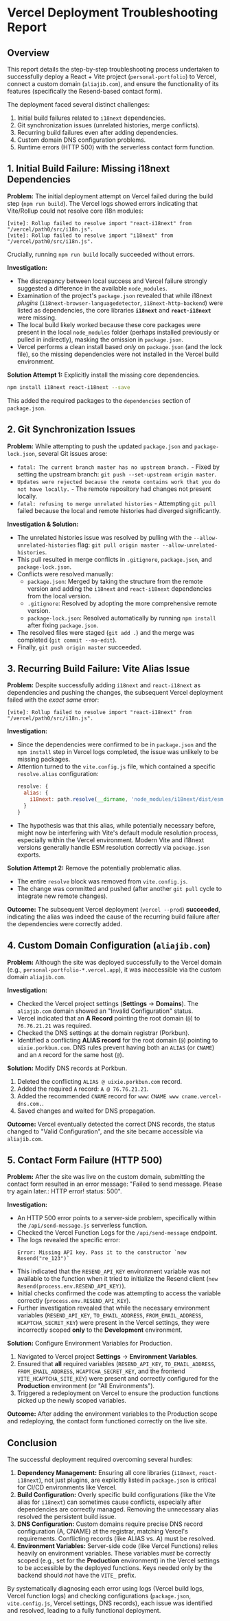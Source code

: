 # Vercel Deployment Troubleshooting Report

## Overview

This report details the step-by-step troubleshooting process undertaken to successfully deploy a React + Vite project (`personal-portfolio`) to Vercel, connect a custom domain (`aliajib.com`), and ensure the functionality of its features (specifically the Resend-based contact form).

The deployment faced several distinct challenges:
1.  Initial build failures related to `i18next` dependencies.
2.  Git synchronization issues (unrelated histories, merge conflicts).
3.  Recurring build failures even after adding dependencies.
4.  Custom domain DNS configuration problems.
5.  Runtime errors (HTTP 500) with the serverless contact form function.

## 1. Initial Build Failure: Missing i18next Dependencies

**Problem:** The initial deployment attempt on Vercel failed during the build step (`npm run build`). The Vercel logs showed errors indicating that Vite/Rollup could not resolve core i18n modules:
```
[vite]: Rollup failed to resolve import "react-i18next" from "/vercel/path0/src/i18n.js".
[vite]: Rollup failed to resolve import "i18next" from "/vercel/path0/src/i18n.js".
```
Crucially, running `npm run build` locally succeeded without errors.

**Investigation:**
*   The discrepancy between local success and Vercel failure strongly suggested a difference in the available `node_modules`.
*   Examination of the project's `package.json` revealed that while i18next *plugins* (`i18next-browser-languagedetector`, `i18next-http-backend`) were listed as dependencies, the core libraries **`i18next`** and **`react-i18next`** were missing.
*   The local build likely worked because these core packages were present in the local `node_modules` folder (perhaps installed previously or pulled in indirectly), masking the omission in `package.json`.
*   Vercel performs a clean install based *only* on `package.json` (and the lock file), so the missing dependencies were not installed in the Vercel build environment.

**Solution Attempt 1:** Explicitly install the missing core dependencies.
```bash
npm install i18next react-i18next --save
```
This added the required packages to the `dependencies` section of `package.json`.

## 2. Git Synchronization Issues

**Problem:** While attempting to push the updated `package.json` and `package-lock.json`, several Git issues arose:
*   `fatal: The current branch master has no upstream branch.` - Fixed by setting the upstream branch: `git push --set-upstream origin master`.
*   `Updates were rejected because the remote contains work that you do not have locally.` - The remote repository had changes not present locally.
*   `fatal: refusing to merge unrelated histories` - Attempting `git pull` failed because the local and remote histories had diverged significantly.

**Investigation & Solution:**
*   The unrelated histories issue was resolved by pulling with the `--allow-unrelated-histories` flag: `git pull origin master --allow-unrelated-histories`.
*   This pull resulted in merge conflicts in `.gitignore`, `package.json`, and `package-lock.json`.
*   Conflicts were resolved manually:
    *   `package.json`: Merged by taking the structure from the remote version and adding the `i18next` and `react-i18next` dependencies from the local version.
    *   `.gitignore`: Resolved by adopting the more comprehensive remote version.
    *   `package-lock.json`: Resolved automatically by running `npm install` after fixing `package.json`.
*   The resolved files were staged (`git add .`) and the merge was completed (`git commit --no-edit`).
*   Finally, `git push origin master` succeeded.

## 3. Recurring Build Failure: Vite Alias Issue

**Problem:** Despite successfully adding `i18next` and `react-i18next` as dependencies and pushing the changes, the subsequent Vercel deployment failed with the *exact same* error:
```
[vite]: Rollup failed to resolve import "react-i18next" from "/vercel/path0/src/i18n.js".
```

**Investigation:**
*   Since the dependencies were confirmed to be in `package.json` and the `npm install` step in Vercel logs completed, the issue was unlikely to be missing packages.
*   Attention turned to the `vite.config.js` file, which contained a specific `resolve.alias` configuration:
    ```javascript
    resolve: {
      alias: {
        i18next: path.resolve(__dirname, 'node_modules/i18next/dist/esm/i18next.js')
      }
    }
    ```
*   The hypothesis was that this alias, while potentially necessary before, might now be interfering with Vite's default module resolution process, especially within the Vercel environment. Modern Vite and i18next versions generally handle ESM resolution correctly via `package.json` exports.

**Solution Attempt 2:** Remove the potentially problematic alias.
*   The entire `resolve` block was removed from `vite.config.js`.
*   The change was committed and pushed (after another `git pull` cycle to integrate new remote changes).

**Outcome:** The subsequent Vercel deployment (`vercel --prod`) **succeeded**, indicating the alias was indeed the cause of the recurring build failure after the dependencies were correctly added.

## 4. Custom Domain Configuration (`aliajib.com`)

**Problem:** Although the site was deployed successfully to the Vercel domain (e.g., `personal-portfolio-*.vercel.app`), it was inaccessible via the custom domain `aliajib.com`.

**Investigation:**
*   Checked the Vercel project settings (**Settings** -> **Domains**). The `aliajib.com` domain showed an "Invalid Configuration" status.
*   Vercel indicated that an **A Record** pointing the root domain (`@`) to `76.76.21.21` was required.
*   Checked the DNS settings at the domain registrar (Porkbun).
*   Identified a conflicting **ALIAS record** for the root domain (`@`) pointing to `uixie.porkbun.com`. DNS rules prevent having both an `ALIAS` (or `CNAME`) and an `A` record for the same host (`@`).

**Solution:** Modify DNS records at Porkbun.
1.  Deleted the conflicting `ALIAS @ uixie.porkbun.com` record.
2.  Added the required `A` record: `A @ 76.76.21.21`.
3.  Added the recommended `CNAME` record for `www`: `CNAME www cname.vercel-dns.com.`.
4.  Saved changes and waited for DNS propagation.

**Outcome:** Vercel eventually detected the correct DNS records, the status changed to "Valid Configuration", and the site became accessible via `aliajib.com`.

## 5. Contact Form Failure (HTTP 500)

**Problem:** After the site was live on the custom domain, submitting the contact form resulted in an error message: "Failed to send message. Please try again later.: HTTP error! status: 500".

**Investigation:**
*   An HTTP 500 error points to a server-side problem, specifically within the `/api/send-message.js` serverless function.
*   Checked the Vercel Function Logs for the `/api/send-message` endpoint.
*   The logs revealed the specific error:
    ```
    Error: Missing API key. Pass it to the constructor `new Resend("re_123")`
    ```
*   This indicated that the `RESEND_API_KEY` environment variable was not available to the function when it tried to initialize the Resend client (`new Resend(process.env.RESEND_API_KEY)`).
*   Initial checks confirmed the code was attempting to access the variable correctly (`process.env.RESEND_API_KEY`).
*   Further investigation revealed that while the necessary environment variables (`RESEND_API_KEY`, `TO_EMAIL_ADDRESS`, `FROM_EMAIL_ADDRESS`, `HCAPTCHA_SECRET_KEY`) were present in the Vercel settings, they were incorrectly scoped **only** to the **Development** environment.

**Solution:** Configure Environment Variables for Production.
1.  Navigated to Vercel project **Settings** -> **Environment Variables**.
2.  Ensured that **all** required variables (`RESEND_API_KEY`, `TO_EMAIL_ADDRESS`, `FROM_EMAIL_ADDRESS`, `HCAPTCHA_SECRET_KEY`, and the frontend `VITE_HCAPTCHA_SITE_KEY`) were present and correctly configured for the **Production** environment (or "All Environments").
3.  Triggered a redeployment on Vercel to ensure the production functions picked up the newly scoped variables.

**Outcome:** After adding the environment variables to the Production scope and redeploying, the contact form functioned correctly on the live site.

## Conclusion

The successful deployment required overcoming several hurdles:

1.  **Dependency Management:** Ensuring all core libraries (`i18next`, `react-i18next`), not just plugins, are explicitly listed in `package.json` is critical for CI/CD environments like Vercel.
2.  **Build Configuration:** Overly specific build configurations (like the Vite alias for `i18next`) can sometimes cause conflicts, especially after dependencies are correctly managed. Removing the unnecessary alias resolved the persistent build issue.
3.  **DNS Configuration:** Custom domains require precise DNS record configuration (A, CNAME) at the registrar, matching Vercel's requirements. Conflicting records (like ALIAS vs. A) must be resolved.
4.  **Environment Variables:** Server-side code (like Vercel Functions) relies heavily on environment variables. These variables *must* be correctly scoped (e.g., set for the **Production** environment) in the Vercel settings to be accessible by the deployed functions. Keys needed only by the backend should *not* have the `VITE_` prefix.

By systematically diagnosing each error using logs (Vercel build logs, Vercel function logs) and checking configurations (`package.json`, `vite.config.js`, Vercel settings, DNS records), each issue was identified and resolved, leading to a fully functional deployment. 